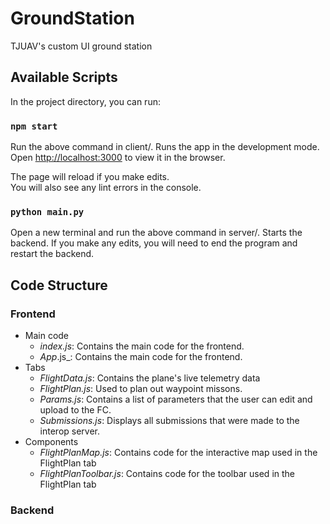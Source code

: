 # GroundStation
TJUAV's custom UI ground station

## Available Scripts

In the project directory, you can run:

### `npm start`

Run the above command in client/.
Runs the app in the development mode.<br />
Open [http://localhost:3000](http://localhost:3000) to view it in the browser.

The page will reload if you make edits.<br />
You will also see any lint errors in the console.

### `python main.py`

Open a new terminal and run the above command in server/.
Starts the backend.
If you make any edits, you will need to end the program and restart the backend.

## Code Structure

### Frontend

- Main code
   - _index.js_: Contains the main code for the frontend.
   - _App_.js_: Contains the main code for the frontend.
- Tabs
   - _FlightData.js_: Contains the plane's live telemetry data
   - _FlightPlan.js_: Used to plan out waypoint missons.
   - _Params.js_: Contains a list of parameters that the user can edit and upload to the FC.
   - _Submissions.js_: Displays all submissions that were made to the interop server.
- Components
   - _FlightPlanMap.js_: Contains code for the interactive map used in the FlightPlan tab
   - _FlightPlanToolbar.js_: Contains code for the toolbar used in the FlightPlan tab


### Backend